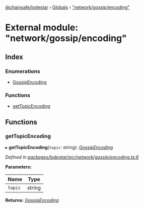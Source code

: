 [@chainsafe/lodestar](../README.md) › [Globals](../globals.md) › ["network/gossip/encoding"](_network_gossip_encoding_.md)

# External module: "network/gossip/encoding"

## Index

### Enumerations

* [GossipEncoding](../enums/_network_gossip_encoding_.gossipencoding.md)

### Functions

* [getTopicEncoding](_network_gossip_encoding_.md#gettopicencoding)

## Functions

###  getTopicEncoding

▸ **getTopicEncoding**(`topic`: string): *[GossipEncoding](../enums/_network_gossip_encoding_.gossipencoding.md)*

*Defined in [packages/lodestar/src/network/gossip/encoding.ts:6](https://github.com/ChainSafe/lodestar/blob/be953aad3/packages/lodestar/src/network/gossip/encoding.ts#L6)*

**Parameters:**

Name | Type |
------ | ------ |
`topic` | string |

**Returns:** *[GossipEncoding](../enums/_network_gossip_encoding_.gossipencoding.md)*
